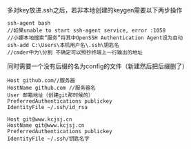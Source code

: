 多对key放进.ssh之后，若非本地创建的keygen需要以下两步操作

```
ssh-agent bash
//如果unable to start ssh-agent service, error :1058
//小娜本地搜索“服务”将其中OpenSSH Authentication Agent设为自动
ssh-add C:\Users\本机用户名\.ssh\钥匙名
//cmder中为\分割 不确定可以照抄终端上一行输出的地址
```

同时需要一个没有后缀的名为config的文件（新建然后把后缀删了）

```
Host github.com//服务器
HostName github.com //服务器名
User 邮箱地址（创建git那时候的） 
PreferredAuthentications publickey
IdentityFile ~/.ssh/id_rsa 

Host git@www.kcjsj.cn
HostName git@www.kcjsj.cn
PreferredAuthentications publickey
IdentityFile ~/.ssh/钥匙名字
```

